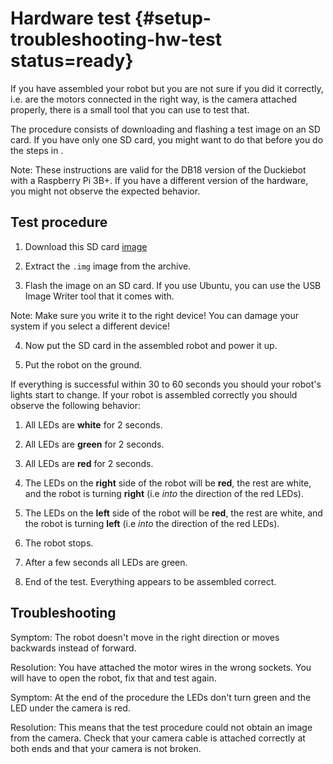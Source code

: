 # Hardware test {#setup-troubleshooting-hw-test status=ready}

If you have assembled your robot but you are not sure if you did it correctly, i.e. are the motors connected in the right way, is the camera attached properly, there is a small tool that you can use to test that.

The procedure consists of downloading and flashing a test image on an SD card. If you have only one SD card, you might want to do that before you do the steps in [](#setup-duckiebot).

Note: These instructions are valid for the DB18 version of the Duckiebot with a Raspberry Pi 3B+. If you have a different version of the hardware, you might not observe the expected behavior.

## Test procedure

1. Download this SD card [image](https://u.pcloud.link/publink/show?code=XZWVLNkZNoKQp6aU46hjTg1cmewUb7eiN5YV)

2. Extract the `.img` image from the archive.

3. Flash the image on an SD card. If you use Ubuntu, you can use the USB Image Writer tool that it comes with.

Note: Make sure you write it to the right device! You can damage your system if you select a different device!
    
4. Now put the SD card in the assembled robot and power it up. 

5. Put the robot on the ground. 

If everything is successful within 30 to 60 seconds you should your robot's lights start to change. If your robot is assembled correctly you should observe the following behavior:

1. All LEDs are __white__ for 2 seconds.

2. All LEDs are __green__ for 2 seconds.

3. All LEDs are __red__ for 2 seconds.

4. The LEDs on the __right__ side of the robot will be __red__, the rest are white, and the robot is turning __right__ (i.e _into_ the direction of the red LEDs).

5. The LEDs on the __left__ side of the robot will be __red__, the rest are white, and the robot is turning __left__ (i.e _into_ the direction of the red LEDs).

6. The robot stops.

7. After a few seconds all LEDs are green.

8. End of the test. Everything appears to be assembled correct.


## Troubleshooting

Symptom: The robot doesn't move in the right direction or moves backwards instead of forward.

Resolution: You have attached the motor wires in the wrong sockets. You will have to open the robot, fix that and test again.

Symptom: At the end of the procedure the LEDs don't turn green and the LED under the camera is red.

Resolution: This means that the test procedure could not obtain an image from the camera. Check that your camera cable is attached correctly at both ends and that your camera is not broken.
